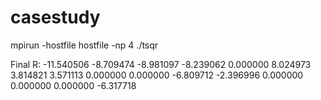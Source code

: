 # casestudy

mpirun -hostfile hostfile -np 4 ./tsqr

Final R:
-11.540506  -8.709474  -8.981097  -8.239062 
  0.000000   8.024973   3.814821   3.571113 
  0.000000   0.000000  -6.809712  -2.396996 
  0.000000   0.000000   0.000000  -6.317718 
